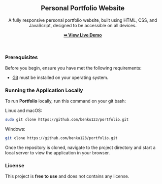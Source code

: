 <div align="center">
  <br />
  <br />
  <h2 align="center">Personal Portfolio Website</h2>
A fully responsive personal portfolio website, built using HTML, CSS, and JavaScript, designed to be accessible on all devices.

<a href="#"><strong>➥ View Live Demo</strong></a>
</div>

<br />


### Prerequisites

Before you begin, ensure you have met the following requirements:

* [Git](https://git-scm.com/downloads "Download Git") must be installed on your operating system.

### Running the Application Locally

To run **Portfolio** locally, run this command on your git bash:

Linux and macOS:

```bash
sudo git clone https://github.com/benku123/portfolio.git
```

Windows:

```bash
git clone https://github.com/benku123/portfolio.git
```
Once the repository is cloned, navigate to the project directory and start a local server to view the application in your browser.

### License

This project is **free to use** and does not contains any license.
